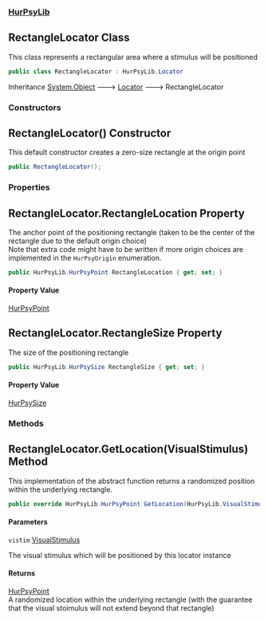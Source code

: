 ### [HurPsyLib](HurPsyLib.md 'HurPsyLib')

## RectangleLocator Class

This class represents a rectangular area where a stimulus will be positioned

```csharp
public class RectangleLocator : HurPsyLib.Locator
```

Inheritance [System.Object](https://docs.microsoft.com/en-us/dotnet/api/System.Object 'System.Object') &#129106; [Locator](HurPsyLib.Locator.md 'HurPsyLib.Locator') &#129106; RectangleLocator
### Constructors

<a name='HurPsyLib.RectangleLocator.RectangleLocator()'></a>

## RectangleLocator() Constructor

This default constructor creates a zero-size rectangle at the origin point

```csharp
public RectangleLocator();
```
### Properties

<a name='HurPsyLib.RectangleLocator.RectangleLocation'></a>

## RectangleLocator.RectangleLocation Property

The anchor point of the positioning rectangle (taken to be the center of the rectangle due to the default origin choice)  
Note that extra code might have to be written if more origin choices are implemented in the `HurPsyOrigin` enumeration.

```csharp
public HurPsyLib.HurPsyPoint RectangleLocation { get; set; }
```

#### Property Value
[HurPsyPoint](HurPsyLib.HurPsyPoint.md 'HurPsyLib.HurPsyPoint')

<a name='HurPsyLib.RectangleLocator.RectangleSize'></a>

## RectangleLocator.RectangleSize Property

The size of the positioning rectangle

```csharp
public HurPsyLib.HurPsySize RectangleSize { get; set; }
```

#### Property Value
[HurPsySize](HurPsyLib.HurPsySize.md 'HurPsyLib.HurPsySize')
### Methods

<a name='HurPsyLib.RectangleLocator.GetLocation(HurPsyLib.VisualStimulus)'></a>

## RectangleLocator.GetLocation(VisualStimulus) Method

This implementation of the abstract function returns a randomized position within the underlying rectangle.

```csharp
public override HurPsyLib.HurPsyPoint GetLocation(HurPsyLib.VisualStimulus? vistim=null);
```
#### Parameters

<a name='HurPsyLib.RectangleLocator.GetLocation(HurPsyLib.VisualStimulus).vistim'></a>

`vistim` [VisualStimulus](HurPsyLib.VisualStimulus.md 'HurPsyLib.VisualStimulus')

The visual stimulus which will be positioned by this locator instance

#### Returns
[HurPsyPoint](HurPsyLib.HurPsyPoint.md 'HurPsyLib.HurPsyPoint')  
A randomized location within the underlying rectangle (with the guarantee that the visual stoimulus will not extend beyond that rectangle)